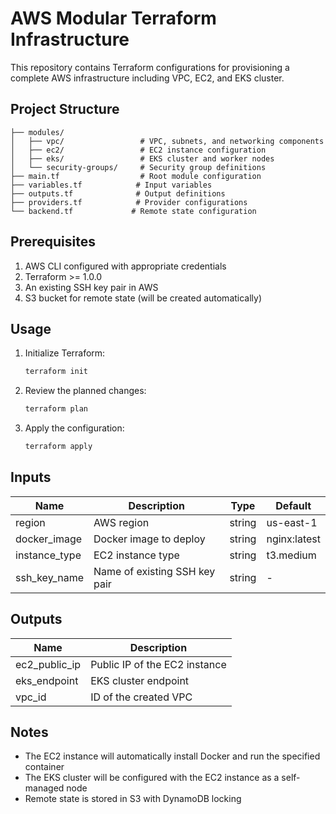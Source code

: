 # AWS Modular Terraform Infrastructure

This repository contains Terraform configurations for provisioning a complete AWS infrastructure including VPC, EC2, and EKS cluster.

## Project Structure

```
├── modules/
│   ├── vpc/                 # VPC, subnets, and networking components
│   ├── ec2/                 # EC2 instance configuration
│   ├── eks/                 # EKS cluster and worker nodes
│   └── security-groups/     # Security group definitions
├── main.tf                  # Root module configuration
├── variables.tf            # Input variables
├── outputs.tf              # Output definitions
├── providers.tf            # Provider configurations
└── backend.tf             # Remote state configuration
```

## Prerequisites

1. AWS CLI configured with appropriate credentials
2. Terraform >= 1.0.0
3. An existing SSH key pair in AWS
4. S3 bucket for remote state (will be created automatically)

## Usage

1. Initialize Terraform:
   ```bash
   terraform init
   ```

2. Review the planned changes:
   ```bash
   terraform plan
   ```

3. Apply the configuration:
   ```bash
   terraform apply
   ```

## Inputs

| Name | Description | Type | Default |
|------|-------------|------|---------|
| region | AWS region | string | us-east-1 |
| docker_image | Docker image to deploy | string | nginx:latest |
| instance_type | EC2 instance type | string | t3.medium |
| ssh_key_name | Name of existing SSH key pair | string | - |

## Outputs

| Name | Description |
|------|-------------|
| ec2_public_ip | Public IP of the EC2 instance |
| eks_endpoint | EKS cluster endpoint |
| vpc_id | ID of the created VPC |

## Notes

- The EC2 instance will automatically install Docker and run the specified container
- The EKS cluster will be configured with the EC2 instance as a self-managed node
- Remote state is stored in S3 with DynamoDB locking
